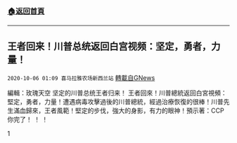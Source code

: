 ###  [:house:返回首頁](https://github.com/ourhimalayas/txt)
---

## 王者回来！川普总统返回白宫视频：坚定，勇者，力量！
`2020-10-06 01:09 喜马拉雅农场新西兰站` [轉載自GNews](https://gnews.org/zh-hant/405586/)

編輯：玫瑰天空
坚定的川普总统王者归来！
王者回來！川普總統返回白宮視頻：堅定，勇者，力量！遭遇病毒攻擊過後的川普總統，經過治療恢復的很棒！川普先生滿血歸來，王者風範！堅定的步伐，強大的身影，有力的眼神！預示著：CCP你完了！ ！ ！

1
